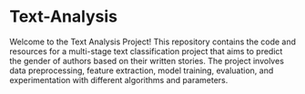 # Text-Analysis

Welcome to the Text Analysis Project! 
This repository contains the code and resources for a multi-stage text classification project that aims to predict the gender of authors based on their written stories.
The project involves data preprocessing, feature extraction, model training, evaluation, and experimentation with different algorithms and parameters.
